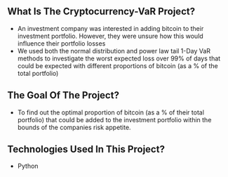 ## What Is The Cryptocurrency-VaR Project?

* An investment company was interested in adding bitcoin to their investment portfolio. However, they were unsure how this would influence their portfolio losses
* We used both the normal distribution and power law tail 1-Day VaR methods to investigate the worst expected loss over 99% of days that could be expected with different proportions of bitcoin (as a % of the total portfolio)


## The Goal Of The Project?

* To find out the optimal proportion of bitcoin (as a % of their total portfolio) that could be added to the investment portfolio within the bounds of the companies risk appetite.

## Technologies Used In This Project?

* Python

